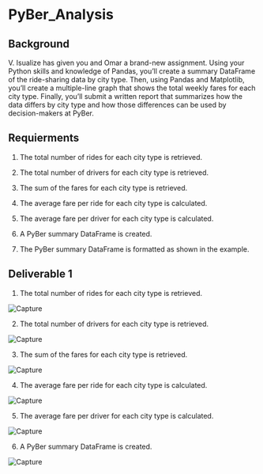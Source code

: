# PyBer_Analysis

## Background

V. Isualize has given you and Omar a brand-new assignment. Using your Python skills and knowledge of Pandas, you’ll create a summary DataFrame of the ride-sharing data by city type. Then, using Pandas and Matplotlib, you’ll create a multiple-line graph that shows the total weekly fares for each city type. Finally, you’ll submit a written report that summarizes how the data differs by city type and how those differences can be used by decision-makers at PyBer.


## Requierments

1) The total number of rides for each city type is retrieved.

2) The total number of drivers for each city type is retrieved.

3) The sum of the fares for each city type is retrieved.

4) The average fare per ride for each city type is calculated.

5) The average fare per driver for each city type is calculated.

6) A PyBer summary DataFrame is created.

7) The PyBer summary DataFrame is formatted as shown in the example.

## Deliverable 1

1) The total number of rides for each city type is retrieved.

![Capture](https://user-images.githubusercontent.com/89880015/137067318-026c193e-cc42-43b4-b21c-3c892303fd7c.PNG)

2) The total number of drivers for each city type is retrieved.

![Capture](https://user-images.githubusercontent.com/89880015/137067560-5c3aa259-b727-4bda-98d3-6af5d9d4f6d1.PNG)

3) The sum of the fares for each city type is retrieved.

![Capture](https://user-images.githubusercontent.com/89880015/137067800-405e84b9-6b46-4585-b41c-45345397c435.PNG)

4) The average fare per ride for each city type is calculated.

![Capture](https://user-images.githubusercontent.com/89880015/137067932-2c433b06-5045-42ab-b958-e4908495ad80.PNG)

5) The average fare per driver for each city type is calculated.

![Capture](https://user-images.githubusercontent.com/89880015/137068089-2d213ef2-d6b4-483c-a286-d23e7fef8857.PNG)

6) A PyBer summary DataFrame is created.

![Capture](https://user-images.githubusercontent.com/89880015/137068322-3c065fc3-018e-40ef-9e45-160cd5a5c0dc.PNG)









